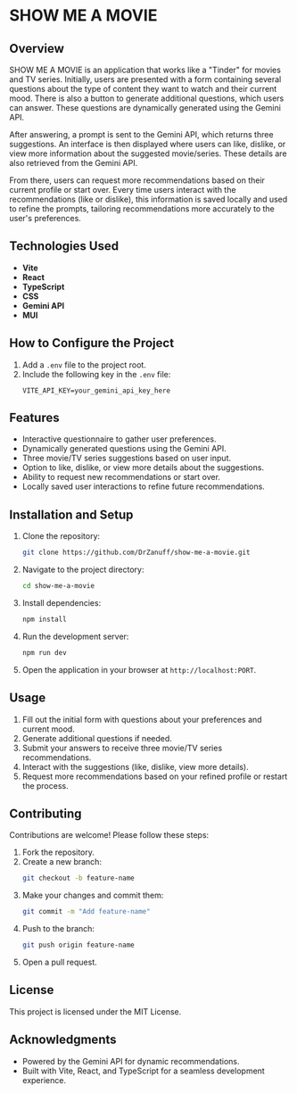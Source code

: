 # SHOW ME A MOVIE

## Overview

SHOW ME A MOVIE is an application that works like a "Tinder" for movies and TV series. Initially, users are presented with a form containing several questions about the type of content they want to watch and their current mood. There is also a button to generate additional questions, which users can answer. These questions are dynamically generated using the Gemini API.

After answering, a prompt is sent to the Gemini API, which returns three suggestions. An interface is then displayed where users can like, dislike, or view more information about the suggested movie/series. These details are also retrieved from the Gemini API.

From there, users can request more recommendations based on their current profile or start over. Every time users interact with the recommendations (like or dislike), this information is saved locally and used to refine the prompts, tailoring recommendations more accurately to the user's preferences.

## Technologies Used

- **Vite**
- **React**
- **TypeScript**
- **CSS**
- **Gemini API**
- **MUI**

## How to Configure the Project

1. Add a `.env` file to the project root.
2. Include the following key in the `.env` file:
   ```
   VITE_API_KEY=your_gemini_api_key_here
   ```

## Features

- Interactive questionnaire to gather user preferences.
- Dynamically generated questions using the Gemini API.
- Three movie/TV series suggestions based on user input.
- Option to like, dislike, or view more details about the suggestions.
- Ability to request new recommendations or start over.
- Locally saved user interactions to refine future recommendations.

## Installation and Setup

1. Clone the repository:
   ```bash
   git clone https://github.com/DrZanuff/show-me-a-movie.git
   ```
2. Navigate to the project directory:
   ```bash
   cd show-me-a-movie
   ```
3. Install dependencies:
   ```bash
   npm install
   ```
4. Run the development server:
   ```bash
   npm run dev
   ```
5. Open the application in your browser at `http://localhost:PORT`.

## Usage

1. Fill out the initial form with questions about your preferences and current mood.
2. Generate additional questions if needed.
3. Submit your answers to receive three movie/TV series recommendations.
4. Interact with the suggestions (like, dislike, view more details).
5. Request more recommendations based on your refined profile or restart the process.

## Contributing

Contributions are welcome! Please follow these steps:

1. Fork the repository.
2. Create a new branch:
   ```bash
   git checkout -b feature-name
   ```
3. Make your changes and commit them:
   ```bash
   git commit -m "Add feature-name"
   ```
4. Push to the branch:
   ```bash
   git push origin feature-name
   ```
5. Open a pull request.

## License

This project is licensed under the MIT License.

## Acknowledgments

- Powered by the Gemini API for dynamic recommendations.
- Built with Vite, React, and TypeScript for a seamless development experience.
